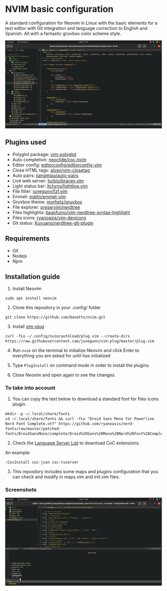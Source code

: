 # NVIM basic configuration 

A standard configuration for Neovim in Linux with the basic elements for a text editor with Git integration and language correction to English and Spanish. All with a fantastic gruvbox color scheme style.

![ScreenShot](doc/img01.png)

## Plugins used
- Polyglot package: [vim-polyglot](https://github.com/sheerun/vim-polyglot)
- Auto completion: [neoclide/coc.nvim](https://github.com/neoclide/coc.nvim)
- Editor config: [editorconfig/editorconfig-vim](https://github.com/editorconfig/editorconfig-vim)
- Close HTML tags: [alvan/vim-closetag](https://github.com/alvan/vim-closetag)
- Auto pairs: [jiangmiao/auto-pairs](https://github.com/jiangmiao/auto-pairs)
- Live web server: [turbio/bracey.vim](https://github.com/turbio/bracey.vim)
- Light status bar: [itchyny/lightline.vim](https://github.com/itchyny/lightline.vim)
- File filter: [junegunn/fzf.vim](https://github.com/junegunn/fzf.vim)
- Emmet: [mattn/emmet-vim](https://github.com/mattn/emmet-vim)
- Gruvbox theme: [morhetz/gruvbox](https://github.com/morhetz/gruvbox)
- File explorer: [preservim/nerdtree](https://github.com/preservim/nerdtree)
- Files highlights: [tiagofumo/vim-nerdtree-syntax-highlight](https://github.com/tiagofumo/vim-nerdtree-syntax-highlight)
- Files icons: [ryanoasis/vim-devicons](https://github.com/ryanoasis/vim-devicons)
- Git status: [Xuyuanp/nerdtree-git-plugin](https://github.com/Xuyuanp/nerdtree-git-plugin)

## Requirements

- Git
- Nodejs
- Npm

## Installation guide

1. Install Neovim

```
sudo apt install neovim
```

2. Clone this repository in your .config/ folder

```
git clone https://github.com/Danatts/nvim.git
```

3. Install [vim-plug](https://github.com/junegunn/vim-plug)

```
curl -fLo ~/.config/nvim/autoload/plug.vim --create-dirs https://raw.githubusercontent.com/junegunn/vim-plug/master/plug.vim
```

4. Run `nvim` on the terminal to initialize Neovim and click Enter to everything you are asked for until has
initialized

5. Type `PlugInstall` on command mode in order to install the plugins.

6. Close Neovim and open again to see the changes.

### To take into account

1. You can copy the text below to download a standard font for files icons plugin. 

```
mkdir -p ~/.local/share/fonts
cd ~/.local/share/fonts && curl -fLo "Droid Sans Mono for Powerline Nerd Font Complete.otf" https://github.com/ryanoasis/nerd-fonts/raw/master/patched-fonts/DroidSansMono/complete/Droid%20Sans%20Mono%20Nerd%20Font%20Complete.otf
```

2. Check the [Language Server List](https://github.com/neoclide/coc.nvim/wiki/Language-servers) to download CoC
extensions.

An example:

```
:CocInstall coc-json coc-tsserver
```

3. This repository includes some maps and plugins configuration that you can check and modify in maps.vim and init.vim files.

### Screenshots 
![img02](doc/img02.png)
